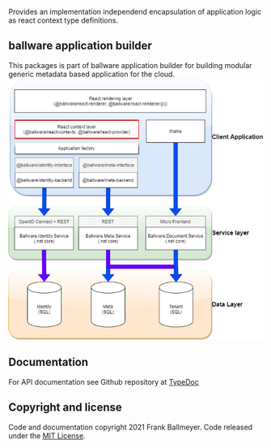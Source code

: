 Provides an implementation independend encapsulation of application logic as react context type definitions.

## ballware application builder
This packages is part of ballware application builder for building modular generic metadata based application for the cloud.
<br/>
<img src="https://github.com/ballware/ballware-client/blob/main/packages/react-contexts/assets/landscape.png">

## Documentation
For API documentation see Github repository at [TypeDoc](docs/modules.md)

## Copyright and license
Code and documentation copyright 2021 Frank Ballmeyer. Code released under the [MIT License](https://github.com/ballware/ballware-client/blob/main/LICENSE).
